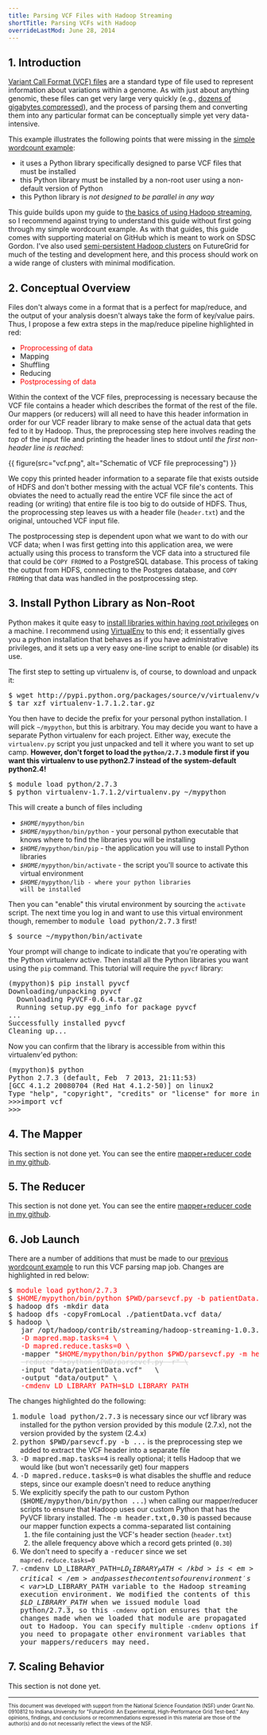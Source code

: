 ```yaml
---
title: Parsing VCF Files with Hadoop Streaming
shortTitle: Parsing VCFs with Hadoop
overrideLastMod: June 28, 2014
---
```


## 1. Introduction

[Variant Call Format (VCF) files][vcf format] are a standard type of file used
to represent information about variations within a genome.  As with just about
anything genomic, these files can get very large very quickly (e.g., 
[dozens of gigabytes compressed][vcf repository]), and the process of
parsing them and converting them into any particular format can be conceptually
simple yet very data-intensive.

This example illustrates the following points that were missing in the
[simple wordcount example][hadoop streaming tutorial]:

* it uses a Python library specifically designed to parse VCF files that must be installed
* this Python library must be installed by a non-root user using a non-default version of Python
* this Python library is _not designed to be parallel in any way_

This guide builds upon my guide to [the basics of using Hadoop streaming][hadoop streaming tutorial],
so I recommend against trying to understand this guide without first going
through my simple wordcount example.  As with that guides, this guide comes
with supporting material on GitHub which is meant to work on SDSC Gordon.  I've
also used [semi-persistent Hadoop clusters][hadoop on hpc clusters] on
FutureGrid for much of the testing and development here, and this process should
work on a wide range of clusters with minimal modification.

## 2. Conceptual Overview

Files don't always come in a format that is a perfect for map/reduce, and the
output of your analysis doesn't always take the form of key/value pairs.  Thus,
I propose a few extra steps in the map/reduce pipeline highlighted in red:

* <span style="color:red">Proprocessing of data</span>
* Mapping
* Shuffling
* Reducing
* <span style="color:red">Postprocessing of data</span>

Within the context of the VCF files, preprocessing is necessary because the
VCF file contains a header which describes the format of the rest of the file.
Our mappers (or reducers) will all need to have this header information in order
for our VCF reader library to make sense of the actual data that gets fed to it
by Hadoop.  Thus, the preprocessing step here involves reading the _top_
of the input file and printing the header lines to stdout _until the first
non-header line is reached_:

{{ figure(src="vcf.png", alt="Schematic of VCF file preprocessing") }}

We copy this printed header information to a separate file that exists 
outside of HDFS and don't bother messing with the actual VCF file's contents.
This obviates the need to actually read the entire VCF file since the act of
reading (or writing) that entire file is too big to do outside of HDFS.  Thus,
the proprocessing step leaves us with a header file (<code>header.txt</code>) 
and the original, untouched VCF input file.

The postprocessing step is dependent upon what we want to do with our VCF
data; when I was first getting into this application area, we were actually
using this process to transform the VCF data into a structured file that could
be <code>COPY FROM</code>ed to a PostgreSQL database.  This process of taking
the output from HDFS, connecting to the Postgres database, and <code>COPY 
FROM</code>ing that data was handled in the postprocessing step.

## 3. Install Python Library as Non-Root

Python makes it quite easy to [install libraries within having root privileges][install python without root]
on a machine.  I recommend using [VirtualEnv][virtualenv] to this end; it
essentially gives you a python installation that behaves as if you have
administrative privileges, and it sets up a very easy one-line script
to enable (or disable) its use.

The first step to setting up virtualenv is, of course, to download and
unpack it:

<pre>
$ <kbd>wget http://pypi.python.org/packages/source/v/virtualenv/virtualenv-1.7.1.2.tar.gz</kbd>
$ <kbd>tar xzf virtualenv-1.7.1.2.tar.gz</kbd>
</pre>

You then have to decide the prefix for your personal python installation.  I
will pick <code>~/mypython</code>, but this is arbitrary.  You may decide you
want to have a separate Python virtualenv for each project.  Either way, execute
the <code>virtualenv.py</code> script you just unpacked and tell it where you
want to set up camp.  **However, don't forget to load the 
<code>python/2.7.3</code> module first if you want this virtualenv to use 
python2.7 instead of the system-default python2.4!**

<pre>
$ <kbd>module load python/2.7.3</kbd>
$ <kbd>python virtualenv-1.7.1.2/virtualenv.py ~/mypython</kbd>
</pre>

This will create a bunch of files including

* <code><var>$HOME</var>/mypython/bin</code>
* <code><var>$HOME</var>/mypython/bin/python</code> - your personal python executable that knows where to find the libraries you will be installing
* <code><var>$HOME</var>/mypython/bin/pip</code> - the application you will use to install Python libraries
* <code><var>$HOME</var>/mypython/bin/activate</code> - the script you'll source to activate this virtual environment
* <code><var>$HOME</var>/mypython/lib - where your python libraries will be installed</code>

Then you can "enable" this virutal environment by sourcing the 
<code>activate</code> script.  The next time you log in and want to use this
virtual environment though, remember to <kbd>module load python/2.7.3</kbd>
first!

<pre>
$ <kbd>source ~/mypython/bin/activate</kbd>
</pre>

Your prompt will change to indicate to indicate that you're operating with
the Python virtualenv active.  Then install all the Python libraries you want
using the <code>pip</code> command.  This tutorial will require the <code>pyvcf</code>
library:

<pre>
(mypython)$ <kbd>pip install pyvcf</kbd>
Downloading/unpacking pyvcf
  Downloading PyVCF-0.6.4.tar.gz
  Running setup.py egg_info for package pyvcf
...
Successfully installed pyvcf
Cleaning up...
</pre>

Now you can confirm that the library is accessible from within this 
virtualenv'ed python:

<pre>
(mypython)$ <kbd>python</kbd>
Python 2.7.3 (default, Feb  7 2013, 21:11:53) 
[GCC 4.1.2 20080704 (Red Hat 4.1.2-50)] on linux2
Type "help", "copyright", "credits" or "license" for more information.
&gt;&gt;&gt;<kbd>import vcf</kbd>
&gt;&gt;&gt;
</pre>

## 4. The Mapper

This section is not done yet.  You can see the entire [mapper+reducer code
in my github][vcfparser code].

## 5. The Reducer

This section is not done yet.  You can see the entire [mapper+reducer code
in my github][vcfparser code].

## 6. Job Launch

There are a number of additions that must be made to our <a href="http://users.sdsc.edu/~glockwood/comp/hadoopstreaming.php#wordcount:run">previous wordcount example</a>
to run this VCF parsing map job.  Changes are highlighted in red below:

<pre>
$ <span style="color:red">module load python/2.7.3</span>
$ <span style="color:red">$HOME/mypython/bin/python $PWD/parsevcf.py -b patientData.vcf > header.txt</span>
$ hadoop dfs -mkdir data
$ hadoop dfs -copyFromLocal ./patientData.vcf data/
$ hadoop \
   jar /opt/hadoop/contrib/streaming/hadoop-streaming-1.0.3.jar \
   <span style="color:red">-D mapred.map.tasks=4 \</span>
   <span style="color:red">-D mapred.reduce.tasks=0 \</span>
   -mapper "<span style="color:red">$HOME/mypython/bin/python $PWD/parsevcf.py -m header.txt,0.30</span>" \
   <span style="color:#CCCCCC; text-decoration:line-through">-reducer ">python $PWD/parsevcf.py -r" \</span>
   -input "data/patientData.vcf"   \
   -output "data/output" \
   <span style="color:red">-cmdenv LD_LIBRARY_PATH=$LD_LIBRARY_PATH</span>
</pre>

The changes highlighted do the following:

1. <kbd>module load python/2.7.3</kbd> is necessary since our vcf library was
   installed for the python version provided by this module (2.7.x), not the 
   version provided by the system (2.4.x)
2. <kbd>python $PWD/parsevcf.py -b ...</kbd> is the preprocessing step we added
   to extract the VCF header into a separate file
3. <kbd>-D mapred.map.tasks=4</kbd> is really optional; it tells Hadoop that
   we would like (but won't necessarily get) four mappers
4. <kbd>-D mapred.reduce.tasks=0</kbd> is what disables the shuffle and reduce
   steps, since our example doesn't need to reduce anything
5. We explicitly specify the path to our custom Python (<kbd>$HOME/mypython/bin/python ...</kbd>) when
   calling our mapper/reducer scripts to ensure that Hadoop uses our custom 
   Python that has the PyVCF library installed.  The 
   <kbd>-m header.txt,0.30</kbd> is passed because our mapper function expects
   a comma-separated list containing
    1. the file containing just the VCF's header section (<code>header.txt</code>)
    2. the allele frequency above which a record gets printed (<code>0.30</code>)
6. We don't need to specify a <kbd>-reducer</kbd> since we set <code>mapred.reduce.tasks=0</code>
7. <kbd>-cmdenv LD_LIBRARY_PATH=$LD_LIBRARY_PATH</kbd> is <em>critical</em>
   and passes the contents of our environment's <var>$LD_LIBRARY_PATH</var>
   variable to the Hadoop streaming execution environment.  We modified the
   contents of this <var>$LD_LIBRARY_PATH</var> when we issued <kbd>module load
   python/2.7.3</kbd>, so this <code>-cmdenv</code> option ensures that the
   changes made when we loaded that module are propagated out to Hadoop.  You
   can specify multiple <code>-cmdenv</code> options if you need to propagate
   other environment variables that your mappers/reducers may need.

## 7. Scaling Behavior

This section is not done yet.

<hr style="margin-bottom:0">

<p style="font-size:x-small">This document was developed with support from the National Science Foundation
(NSF) under Grant No. 0910812 to Indiana University for "FutureGrid: An
Experimental, High-Performance Grid Test-bed." Any opinions, findings, and
conclusions or recommendations expressed in this material are those of the
author(s) and do not necessarily reflect the views of the NSF.</p>

<!-- references -->
[vcf format]: http://www.1000genomes.org/node/101
[vcf repository]: ftp://ftp-trace.ncbi.nih.gov/1000genomes/ftp/release/20110521/
[hadoop streaming tutorial]: streaming.md
[hadoop on hpc clusters]: on-hpc.html
[virtualenv]: http://www.virtualenv.org/en/latest/
[install python without root]: ../../hpc-howtos/installing-without-root.html#pylib
[vcfparser code]: https://github.com/glennklockwood/hpchadoop/tree/master/vcfparser.py
